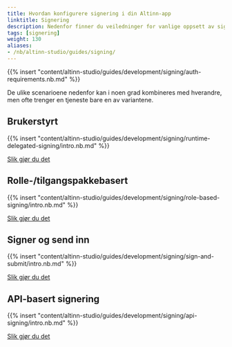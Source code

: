 ```yaml
---
title: Hvordan konfigurere signering i din Altinn-app
linktitle: Signering
description: Nedenfor finner du veiledninger for vanlige oppsett av signering.
tags: [signering]
weight: 130
aliases:
- /nb/altinn-studio/guides/signing/
---
```


{{% insert "content/altinn-studio/guides/development/signing/auth-requirements.nb.md" %}}

De ulike scenarioene nedenfor kan i noen grad kombineres med hverandre, men ofte trenger en tjeneste bare en av variantene.

## Brukerstyrt
{{% insert "content/altinn-studio/guides/development/signing/runtime-delegated-signing/intro.nb.md" %}}

[Slik gjør du det](/nb/altinn-studio/v8/guides/development/signing/runtime-delegated-signing/)

## Rolle-/tilgangspakkebasert
{{% insert "content/altinn-studio/guides/development/signing/role-based-signing/intro.nb.md" %}}

[Slik gjør du det](/nb/altinn-studio/v8/guides/development/signing/role-based-signing/)

## Signer og send inn
{{% insert "content/altinn-studio/guides/development/signing/sign-and-submit/intro.nb.md" %}}

[Slik gjør du det](/nb/altinn-studio/v8/guides/development/signing/sign-and-submit/)

## API-basert signering
{{% insert "content/altinn-studio/guides/development/signing/api-signing/intro.nb.md" %}}

[Slik gjør du det](/nb/altinn-studio/v8/guides/development/signing/api-signing/)